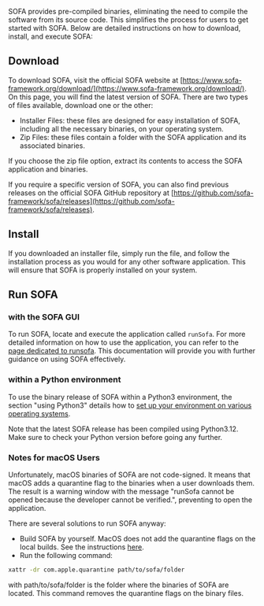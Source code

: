 ﻿SOFA provides pre-compiled binaries, eliminating the need to compile the software from its source code. This simplifies the process for users to get started with SOFA. Below are detailed instructions on how to download, install, and execute SOFA:


## Download

To download SOFA, visit the official SOFA website at [https://www.sofa-framework.org/download/](https://www.sofa-framework.org/download/). On this page, you will find the latest version of SOFA. There are two types of files available, download one or the other:

- Installer Files: these files are designed for easy installation of SOFA, including all the necessary binaries, on your operating system.
- Zip Files: these files contain a folder with the SOFA application and its associated binaries.  

If you choose the zip file option, extract its contents to access the SOFA application and binaries.

If you require a specific version of SOFA, you can also find previous releases on the official SOFA GitHub repository at [https://github.com/sofa-framework/sofa/releases](https://github.com/sofa-framework/sofa/releases).


## Install

If you downloaded an installer file, simply run the file, and follow the installation process as you would for any other software application. This will ensure that SOFA is properly installed on your system.


## Run SOFA

### with the SOFA GUI
To run SOFA, locate and execute the application called `runSofa`. For more detailed information on how to use the application, you can refer to the [page dedicated to runsofa](../../../using-sofa/runsofa/). This documentation will provide you with further guidance on using SOFA effectively.


### within a Python environment

To use the binary release of SOFA within a Python3 environment, the section "using Python3" details how to [set up your environment on various operating systems](https://sofapython3.readthedocs.io/en/latest/content/Installation.html#using-python3).

Note that the latest SOFA release has been compiled using Python3.12. Make sure to check your Python version before going any further. 


### Notes for macOS Users

Unfortunately, macOS binaries of SOFA are not code-signed. It means that macOS adds a quarantine flag to the binaries when a user downloads them. The result is a warning window with the message "runSofa cannot be opened because the developer cannot be verified.", preventing to open the application.

There are several solutions to run SOFA anyway:

- Build SOFA by yourself. MacOS does not add the quarantine flags on the local builds. See the instructions [here](../../build/macos/).
- Run the following command:

```bash
xattr -dr com.apple.quarantine path/to/sofa/folder
```

with path/to/sofa/folder is the folder where the binaries of SOFA are located. This command removes the quarantine flags on the binary files.

